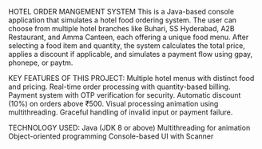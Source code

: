HOTEL ORDER MANGEMENT SYSTEM
This is a Java-based console application that simulates a hotel food ordering system.
The user can choose from multiple hotel branches like Buhari, SS Hyderabad, A2B Restaurant, and Amma Canteen, each offering a unique food menu.
After selecting a food item and quantity, the system calculates the total price, applies a discount if applicable, and simulates a payment flow using gpay, phonepe, or paytm.

KEY FEATURES OF THIS PROJECT:
Multiple hotel menus with distinct food and pricing.
Real-time order processing with quantity-based billing.
Payment system with OTP verification for security.
Automatic discount (10%) on orders above ₹500.
Visual processing animation using multithreading.
Graceful handling of invalid input or payment failure.

TECHNOLOGY USED:
Java (JDK 8 or above)
Multithreading for animation
Object-oriented programming
Console-based UI with Scanner
